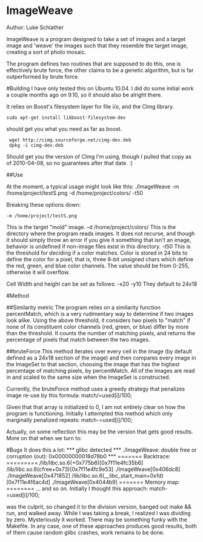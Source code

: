 ImageWeave
==================
Author: Luke Schlather


ImageWeave is a program designed to take a set of images and a target image and 'weave' the images such that they resemble the target image, creating a sort of photo mosaic. 

The program defines two routines that are supposed to do this, one is effectively brute force, the other claims to be a genetic algorithm, but is far outperformed by brute force. 

#Building 
I have only tested this on Ubuntu 10.04. I did do some initial work a couple months ago on 9.10, so it should also be alright there. 

It relies on Boost's filesystem layer for file i/o, and the CImg library. 

    sudo apt-get install libboost-filesystem-dev

should get you what you need as far as boost.

     wget http://cimg.sourceforge.net/cimg-dev.deb
     dpkg -i cimg-dev.deb

Should get you the version of  CImg I'm using, though I pulled that copy as of 2010-04-08, so no guarantees after that date. :) 


##Use

At the moment, a typical usage might look like this:
    ./ImageWeave -m /home/project/testS.png -d /home/project/colors/ -t50
    
Breaking these options down:

    -m /home/project/testS.png
This is the target "mold" image.
    -d /home/project/colors/
This is the directory where the program reads images. It does not recurse, and though it should simply throw an error if you give it something that isn't an image, behavior is undefined if non-image files exist in this directory.
     -t50
This is the threshold for deciding if a color matches. Color is stored in 24 bits to define the color for a pixel, that is, three 8-bit unsigned chars which define the red, green, and blue color channels. The value should be from 0-255, otherwise it will overflow. 

Cell Width and height can be set as follows:
     -x20
     -y10
They default to 24x18

#Method

##Similarity metric
The program relies on a similarity function percentMatch, which is a very rudimentary way to determine if two images look alike. Using the above threshold, it considers two pixels to "match" if none of its constituent color channels (red, green, or blue) differ by more than the threshold. It counts the number of matching pixels, and returns the percentage of pixels that match between the two images.

##bruteForce
This method iterates over every cell in the image (by default defined as a 24x18 section of the image) and then compares every image in the ImageSet to that section, choosing the image that has the highest percentage of matching pixels, by percentMatch. All of the images are read in and scaled to the same size when the ImageSet is constructed. 

Currently, the bruteForce method uses a greedy strategy that penalizes image re-use by this formula:
    	match/=used[i]/100;

Given that that array is initialized to 0, I am not entirely clear on how the program is functioning. Initially I attempted this method which only marginally penalized repeats:
    	match-=used[i]/100;
	
Actually, on some reflection this may be the version that gets good results. More on that when we turn to:

#Bugs
It does this a lot:
     *** glibc detected *** ./ImageWeave: double free or corruption (out): 0x00000000018d78b0 ***
     ======= Backtrace: =========
     /lib/libc.so.6(+0x775b6)[0x7f11e4fc35b6]
     /lib/libc.so.6(cfree+0x73)[0x7f11e4fc9e53]
     ./ImageWeave[0x406dc8]
     ./ImageWeave[0x471852]
     /lib/libc.so.6(__libc_start_main+0xfd)[0x7f11e4f6ac4d]
     ./ImageWeave[0x4044b9]
     ======= Memory map: ========
... and so on. Initially I thought this approach: 
    	match-=used[i]/100;
	
was the culprit, so changed it to the division version, banged out make && run, and walked away. While I was taking a break, I realized I was dividing by zero. Mysteriously it worked. There may be something funky with the Makefile. In any case, one of these approaches produces good results, both of them cause random glibc crashes, work remains to be done.

